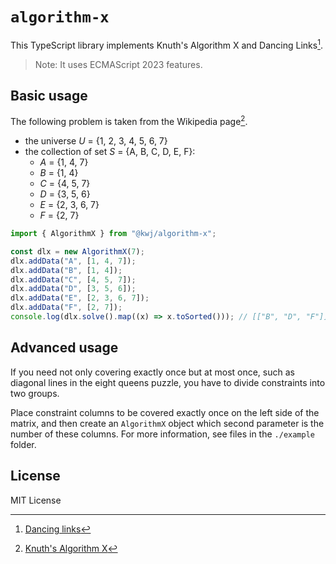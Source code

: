# `algorithm-x`

This TypeScript library implements Knuth's Algorithm X and Dancing Links[^1].

> Note: It uses ECMAScript 2023 features.

## Basic usage

The following problem is taken from the Wikipedia page[^2].

- the universe _U_ = {1, 2, 3, 4, 5, 6, 7}
- the collection of set _S_ = {A, B, C, D, E, F}:
  - _A_ = {1, 4, 7}
  - _B_ = {1, 4}
  - _C_ = {4, 5, 7}
  - _D_ = {3, 5, 6}
  - _E_ = {2, 3, 6, 7}
  - _F_ = {2, 7}

```typescript
import { AlgorithmX } from "@kwj/algorithm-x";

const dlx = new AlgorithmX(7);
dlx.addData("A", [1, 4, 7]);
dlx.addData("B", [1, 4]);
dlx.addData("C", [4, 5, 7]);
dlx.addData("D", [3, 5, 6]);
dlx.addData("E", [2, 3, 6, 7]);
dlx.addData("F", [2, 7]);
console.log(dlx.solve().map((x) => x.toSorted())); // [["B", "D", "F"]]
```

## Advanced usage

If you need not only covering exactly once but at most once, such as diagonal
lines in the eight queens puzzle, you have to divide constraints into two
groups.

Place constraint columns to be covered exactly once on the left side of the
matrix, and then create an `AlgorithmX` object which second parameter is the number
of these columns. For more information, see files in the `./example` folder.

## License

MIT License

[^1]: [Dancing links](https://arxiv.org/abs/cs/0011047)

[^2]: [Knuth's Algorithm X](https://en.wikipedia.org/wiki/Knuth%27s_Algorithm_X)
